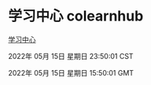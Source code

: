 # 学习中心 colearnhub
[学习中心](http://59.174.24.229:56308/colearnhub/)

2022年 05月 15日 星期日 23:50:01 CST

2022年 05月 15日 星期日 15:50:01 GMT
